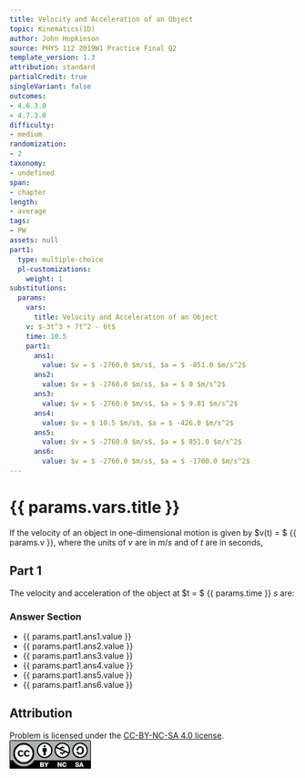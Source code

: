 ```yaml
---
title: Velocity and Acceleration of an Object
topic: Kinematics(1D)
author: John Hopkinson
source: PHYS 112 2019W1 Practice Final Q2
template_version: 1.3
attribution: standard
partialCredit: true
singleVariant: false
outcomes:
- 4.6.3.0
- 4.7.3.0
difficulty:
- medium
randomization:
- 2
taxonomy:
- undefined
span:
- chapter
length:
- average
tags:
- PW
assets: null
part1:
  type: multiple-choice
  pl-customizations:
    weight: 1
substitutions:
  params:
    vars:
      title: Velocity and Acceleration of an Object
    v: $-3t^3 + 7t^2 - 6t$
    time: 10.5
    part1:
      ans1:
        value: $v = $ -2760.0 $m/s$, $a = $ -851.0 $m/s^2$
      ans2:
        value: $v = $ -2760.0 $m/s$, $a = $ 0 $m/s^2$
      ans3:
        value: $v = $ -2760.0 $m/s$, $a = $ 9.81 $m/s^2$
      ans4:
        value: $v = $ 10.5 $m/s$, $a = $ -426.0 $m/s^2$
      ans5:
        value: $v = $ -2760.0 $m/s$, $a = $ 851.0 $m/s^2$
      ans6:
        value: $v = $ -2760.0 $m/s$, $a = $ -1700.0 $m/s^2$
---
```

# {{ params.vars.title }}
If the velocity of an object in one-dimensional motion is given by $v(t) = $ {{ params.v }}, where the units of $v$ are in $m/s$ and of $t$ are in seconds,

## Part 1

The velocity and acceleration of the object at $t = $ {{ params.time }} $s$ are:

### Answer Section

- {{ params.part1.ans1.value }}
- {{ params.part1.ans2.value }}
- {{ params.part1.ans3.value }}
- {{ params.part1.ans4.value }}
- {{ params.part1.ans5.value }}
- {{ params.part1.ans6.value }}

## Attribution

Problem is licensed under the [CC-BY-NC-SA 4.0 license](https://creativecommons.org/licenses/by-nc-sa/4.0/).<br> ![The Creative Commons 4.0 license requiring attribution-BY, non-commercial-NC, and share-alike-SA license.](https://raw.githubusercontent.com/firasm/bits/master/by-nc-sa.png)